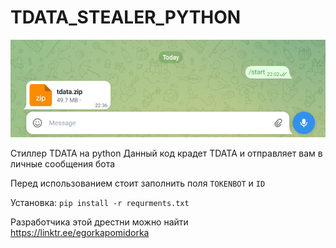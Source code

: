 # TDATA_STEALER_PYTHON
![Alt-текст](images.png)

Стиллер TDATA на python
Данный код крадет TDATA и отправляет вам в личные сообщения бота

Перед использованием стоит заполнить поля 
<code>TOKENBOT</code> и
<code>ID</code>

Установка:
<code>pip install -r requrments.txt</code>

Разработчика этой дрестни можно найти https://linktr.ee/egorkapomidorka

